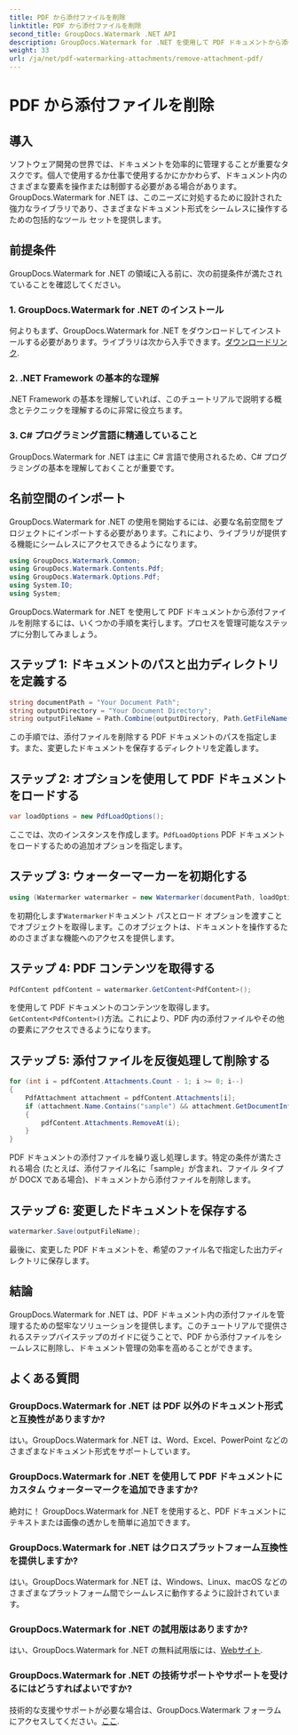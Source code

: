 ```yaml
---
title: PDF から添付ファイルを削除
linktitle: PDF から添付ファイルを削除
second_title: GroupDocs.Watermark .NET API
description: GroupDocs.Watermark for .NET を使用して PDF ドキュメントから添付ファイルを簡単に削除する方法を学びます。文書管理の効率を高めます。
weight: 33
url: /ja/net/pdf-watermarking-attachments/remove-attachment-pdf/
---
```


# PDF から添付ファイルを削除

## 導入
ソフトウェア開発の世界では、ドキュメントを効率的に管理することが重要なタスクです。個人で使用するか仕事で使用するかにかかわらず、ドキュメント内のさまざまな要素を操作または制御する必要がある場合があります。 GroupDocs.Watermark for .NET は、このニーズに対処するために設計された強力なライブラリであり、さまざまなドキュメント形式をシームレスに操作するための包括的なツール セットを提供します。
## 前提条件
GroupDocs.Watermark for .NET の領域に入る前に、次の前提条件が満たされていることを確認してください。
### 1. GroupDocs.Watermark for .NET のインストール
何よりもまず、GroupDocs.Watermark for .NET をダウンロードしてインストールする必要があります。ライブラリは次から入手できます。[ダウンロードリンク](https://releases.groupdocs.com/Watermark/net/).
### 2. .NET Framework の基本的な理解
.NET Framework の基本を理解していれば、このチュートリアルで説明する概念とテクニックを理解するのに非常に役立ちます。
### 3. C# プログラミング言語に精通していること
GroupDocs.Watermark for .NET は主に C# 言語で使用されるため、C# プログラミングの基本を理解しておくことが重要です。

## 名前空間のインポート
GroupDocs.Watermark for .NET の使用を開始するには、必要な名前空間をプロジェクトにインポートする必要があります。これにより、ライブラリが提供する機能にシームレスにアクセスできるようになります。

```csharp
using GroupDocs.Watermark.Common;
using GroupDocs.Watermark.Contents.Pdf;
using GroupDocs.Watermark.Options.Pdf;
using System.IO;
using System;
```
GroupDocs.Watermark for .NET を使用して PDF ドキュメントから添付ファイルを削除するには、いくつかの手順を実行します。プロセスを管理可能なステップに分割してみましょう。
## ステップ 1: ドキュメントのパスと出力ディレクトリを定義する
```csharp
string documentPath = "Your Document Path";
string outputDirectory = "Your Document Directory";
string outputFileName = Path.Combine(outputDirectory, Path.GetFileName(documentPath));
```
この手順では、添付ファイルを削除する PDF ドキュメントのパスを指定します。また、変更したドキュメントを保存するディレクトリを定義します。
## ステップ 2: オプションを使用して PDF ドキュメントをロードする
```csharp
var loadOptions = new PdfLoadOptions();
```
ここでは、次のインスタンスを作成します。`PdfLoadOptions` PDF ドキュメントをロードするための追加オプションを指定します。
## ステップ 3: ウォーターマーカーを初期化する
```csharp
using (Watermarker watermarker = new Watermarker(documentPath, loadOptions))
```
を初期化します`Watermarker`ドキュメント パスとロード オプションを渡すことでオブジェクトを取得します。このオブジェクトは、ドキュメントを操作するためのさまざまな機能へのアクセスを提供します。
## ステップ 4: PDF コンテンツを取得する
```csharp
PdfContent pdfContent = watermarker.GetContent<PdfContent>();
```
を使用して PDF ドキュメントのコンテンツを取得します。`GetContent<PdfContent>()`方法。これにより、PDF 内の添付ファイルやその他の要素にアクセスできるようになります。
## ステップ 5: 添付ファイルを反復処理して削除する
```csharp
for (int i = pdfContent.Attachments.Count - 1; i >= 0; i--)
{
    PdfAttachment attachment = pdfContent.Attachments[i];
    if (attachment.Name.Contains("sample") && attachment.GetDocumentInfo().FileType == FileType.DOCX)
    {
        pdfContent.Attachments.RemoveAt(i);
    }
}
```
PDF ドキュメントの添付ファイルを繰り返し処理します。特定の条件が満たされる場合 (たとえば、添付ファイル名に「sample」が含まれ、ファイル タイプが DOCX である場合)、ドキュメントから添付ファイルを削除します。
## ステップ 6: 変更したドキュメントを保存する
```csharp
watermarker.Save(outputFileName);
```
最後に、変更した PDF ドキュメントを、希望のファイル名で指定した出力ディレクトリに保存します。

## 結論
GroupDocs.Watermark for .NET は、PDF ドキュメント内の添付ファイルを管理するための堅牢なソリューションを提供します。このチュートリアルで提供されるステップバイステップのガイドに従うことで、PDF から添付ファイルをシームレスに削除し、ドキュメント管理の効率を高めることができます。
## よくある質問
### GroupDocs.Watermark for .NET は PDF 以外のドキュメント形式と互換性がありますか?
はい。GroupDocs.Watermark for .NET は、Word、Excel、PowerPoint などのさまざまなドキュメント形式をサポートしています。
### GroupDocs.Watermark for .NET を使用して PDF ドキュメントにカスタム ウォーターマークを追加できますか?
絶対に！ GroupDocs.Watermark for .NET を使用すると、PDF ドキュメントにテキストまたは画像の透かしを簡単に追加できます。
### GroupDocs.Watermark for .NET はクロスプラットフォーム互換性を提供しますか?
はい。GroupDocs.Watermark for .NET は、Windows、Linux、macOS などのさまざまなプラットフォーム間でシームレスに動作するように設計されています。
### GroupDocs.Watermark for .NET の試用版はありますか?
はい、GroupDocs.Watermark for .NET の無料試用版には、[Webサイト](https://releases.groupdocs.com/).
### GroupDocs.Watermark for .NET の技術サポートやサポートを受けるにはどうすればよいですか?
技術的な支援やサポートが必要な場合は、GroupDocs.Watermark フォーラムにアクセスしてください。[ここ](https://forum.groupdocs.com/c/watermark/19).